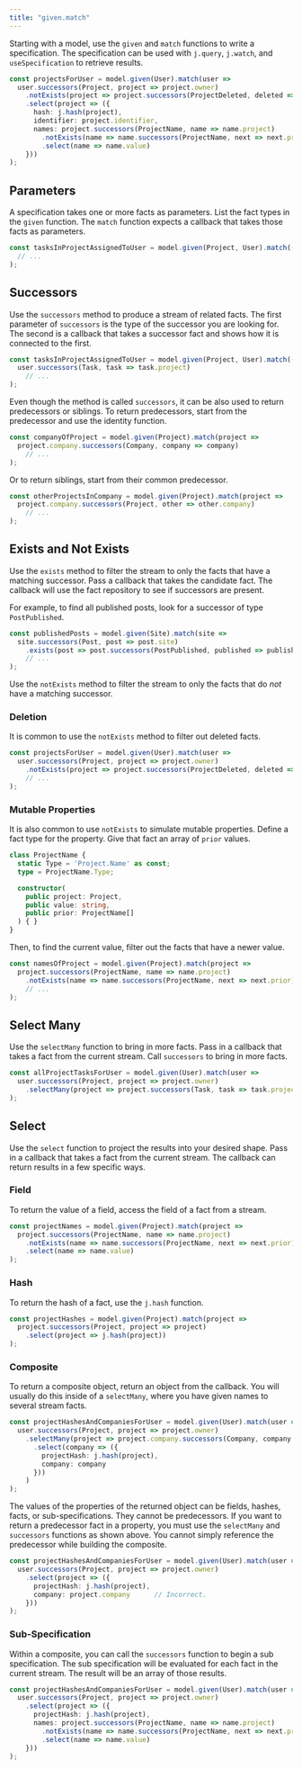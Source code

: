 ```yaml
---
title: "given.match"
---
```


Starting with a model, use the `given` and `match` functions to write a specification.
The specification can be used with `j.query`, `j.watch`, and `useSpecification` to retrieve results.

```typescript
const projectsForUser = model.given(User).match(user =>
  user.successors(Project, project => project.owner)
    .notExists(project => project.successors(ProjectDeleted, deleted => deleted.project))
    .select(project => ({
      hash: j.hash(project),
      identifier: project.identifier,
      names: project.successors(ProjectName, name => name.project)
        .notExists(name => name.successors(ProjectName, next => next.prior))
        .select(name => name.value)
    }))
);
```

## Parameters

A specification takes one or more facts as parameters.
List the fact types in the `given` function.
The `match` function expects a callback that takes those facts as parameters.

```typescript
const tasksInProjectAssignedToUser = model.given(Project, User).match((project, user) =>
  // ...
);
```

## Successors

Use the `successors` method to produce a stream of related facts.
The first parameter of `successors` is the type of the successor you are looking for.
The second is a callback that takes a successor fact and shows how it is connected to the first.


```typescript
const tasksInProjectAssignedToUser = model.given(Project, User).match((project, user) =>
  user.successors(Task, task => task.project)
    // ...
);
```

Even though the method is called `successors`, it can be also used to return predecessors or siblings.
To return predecessors, start from the predecessor and use the identity function.

```typescript
const companyOfProject = model.given(Project).match(project =>
  project.company.successors(Company, company => company)
    // ...
);
```

Or to return siblings, start from their common predecessor.

```typescript
const otherProjectsInCompany = model.given(Project).match(project =>
  project.company.successors(Project, other => other.company)
    // ...
);
```

## Exists and Not Exists

Use the `exists` method to filter the stream to only the facts that have a matching successor.
Pass a callback that takes the candidate fact.
The callback will use the fact repository to see if successors are present.

For example, to find all published posts, look for a successor of type `PostPublished`.

```typescript
const publishedPosts = model.given(Site).match(site =>
  site.successors(Post, post => post.site)
    .exists(post => post.successors(PostPublished, published => published.post))
    // ...
);
```

Use the `notExists` method to filter the stream to only the facts that do *not* have a matching successor.

### Deletion

It is common to use the `notExists` method to filter out deleted facts.

```typescript
const projectsForUser = model.given(User).match(user =>
  user.successors(Project, project => project.owner)
    .notExists(project => project.successors(ProjectDeleted, deleted => deleted.project))
    // ...
);
```

### Mutable Properties

It is also common to use `notExists` to simulate mutable properties.
Define a fact type for the property.
Give that fact an array of `prior` values.

```typescript
class ProjectName {
  static Type = 'Project.Name' as const;
  type = ProjectName.Type;

  constructor(
    public project: Project,
    public value: string,
    public prior: ProjectName[]
  ) { }
}
```

Then, to find the current value, filter out the facts that have a newer value.

```typescript
const namesOfProject = model.given(Project).match(project =>
  project.successors(ProjectName, name => name.project)
    .notExists(name => name.successors(ProjectName, next => next.prior))
    // ...
);
```

## Select Many

Use the `selectMany` function to bring in more facts.
Pass in a callback that takes a fact from the current stream.
Call `successors` to bring in more facts.

```typescript
const allProjectTasksForUser = model.given(User).match(user =>
  user.successors(Project, project => project.owner)
    .selectMany(project => project.successors(Task, task => task.project))
);
```

## Select

Use the `select` function to project the results into your desired shape.
Pass in a callback that takes a fact from the current stream.
The callback can return results in a few specific ways.

### Field

To return the value of a field, access the field of a fact from a stream.

```typescript
const projectNames = model.given(Project).match(project =>
  project.successors(ProjectName, name => name.project)
    .notExists(name => name.successors(ProjectName, next => next.prior))
    .select(name => name.value)
);
```

### Hash

To return the hash of a fact, use the `j.hash` function.

```typescript
const projectHashes = model.given(Project).match(project =>
  project.successors(Project, project => project)
    .select(project => j.hash(project))
);
```

### Composite

To return a composite object, return an object from the callback.
You will usually do this inside of a `selectMany`, where you have given names to several stream facts.

```typescript
const projectHashesAndCompaniesForUser = model.given(User).match(user =>
  user.successors(Project, project => project.owner)
    .selectMany(project => project.company.successors(Company, company => company)
      .select(company => ({
        projectHash: j.hash(project),
        company: company
      }))
    )
);
```

The values of the properties of the returned object can be fields, hashes, facts, or sub-specifications.
They cannot be predecessors.
If you want to return a predecessor fact in a property, you must use the `selectMany` and `successors` functions as shown above.
You cannot simply reference the predecessor while building the composite.

```typescript
const projectHashesAndCompaniesForUser = model.given(User).match(user =>
  user.successors(Project, project => project.owner)
    .select(project => ({
      projectHash: j.hash(project),
      company: project.company      // Incorrect.
    }))
);
```

### Sub-Specification

Within a composite, you can call the `successors` function to begin a sub specification.
The sub specification will be evaluated for each fact in the current stream.
The result will be an array of those results.

```typescript
const projectHashesAndCompaniesForUser = model.given(User).match(user =>
  user.successors(Project, project => project.owner)
    .select(project => ({
      projectHash: j.hash(project),
      names: project.successors(ProjectName, name => name.project)
        .notExists(name => name.successors(ProjectName, next => next.prior))
        .select(name => name.value)
    }))
);
```